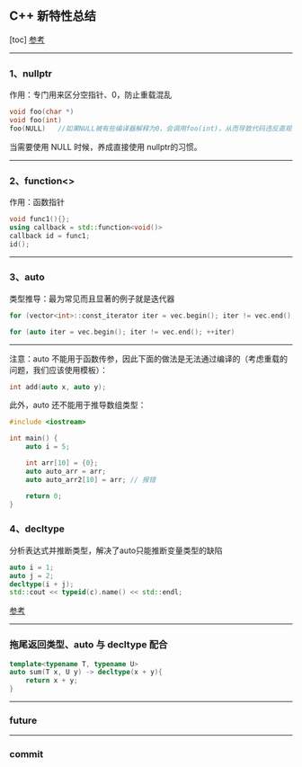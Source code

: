 ## C++ 新特性总结
[toc]
[参考](https://www.cnblogs.com/linuxAndMcu/p/11600553.html#_label1_1)
***

### 1、nullptr
作用：专门用来区分空指针、0，防止重载混乱
```c++
void foo(char *)
void foo(int)
foo(NULL)   //如果NULL被有些编译器解释为0，会调用foo(int)，从而导致代码违反直观
```
当需要使用 NULL 时候，养成直接使用 nullptr的习惯。


***
### 2、function<>

作用：函数指针
```c++
void func1(){};
using callback = std::function<void()>
callback id = func1;
id();
```
***
### 3、auto
类型推导：最为常见而且显著的例子就是迭代器
```c++
for (vector<int>::const_iterator iter = vec.begin(); iter != vec.end(); ++iter)

```

```c++
for (auto iter = vec.begin(); iter != vec.end(); ++iter)
```
***
注意：auto 不能用于函数传参，因此下面的做法是无法通过编译的（考虑重载的问题，我们应该使用模板）：
```c++
int add(auto x, auto y);
```
此外，auto 还不能用于推导数组类型：
```c++
#include <iostream>

int main() {
    auto i = 5;

    int arr[10] = {0};
    auto auto_arr = arr;
    auto auto_arr2[10] = arr; // 报错

    return 0;
}
```
### 4、decltype
分析表达式并推断类型，解决了auto只能推断变量类型的缺陷
```c++
auto i = 1;
auto j = 2;
decltype(i + j);
std::cout << typeid(c).name() << std::endl;
```
[参考](https://developer.aliyun.com/article/1257606)
***


### 拖尾返回类型、auto 与 decltype 配合

```c++
template<typename T, typename U>
auto sum(T x, U y) -> decltype(x + y){
    return x + y;
}
```

***
### future

***
### commit